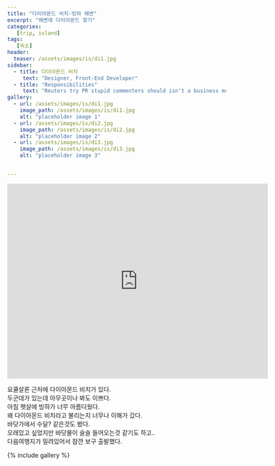```yaml
---
title: "다이아몬드 비치-빙하 해변"
excerpt: "해변에 다이아몬드 찾기"
categories:
   [trip, island]
tags:
   [숙소]
header:
  teaser: /assets/images/is/di1.jpg
sidebar:
  - title: 다이아몬드 비치
     text: "Designer, Front-End Developer"
  - title: "Responsibilities"
     text: "Reuters try PR stupid commenters should isn't a business model"
gallery:
  - url: /assets/images/is/di1.jpg
    image_path: /assets/images/is/di1.jpg
    alt: "placeholder image 1"
  - url: /assets/images/is/di2.jpg
    image_path: /assets/images/is/di2.jpg
    alt: "placeholder image 2"
  - url: /assets/images/is/di3.jpg
    image_path: /assets/images/is/di3.jpg
    alt: "placeholder image 3"


---
```


<iframe src="https://www.google.com/maps/embed?pb=!1m14!1m8!1m3!1d197511.86504389532!2d-16.38092839262236!3d64.07094297701491!3m2!1i1024!2i768!4f13.1!3m3!1m2!1s0x0%3A0x4202e865f907845a!2sDiamond+Beach!5e0!3m2!1sko!2skr!4v1556852628339!5m2!1sko!2skr" width="600" height="450" frameborder="0" style="border:0" allowfullscreen></iframe>
  
요쿨살론 근처에 다이아몬드 비치가 있다.  
두군데가 있는데 아무곳이나 봐도 이쁘다.  
아침 햇살에 빙하가 너무 아름다웠다.  
왜 다이아몬드 비치라고 불리는지 너무나 이해가 갔다.  
바닷가에서 수달? 같은것도 봤다.  
오래있고 싶었지만 바닷물이 슬슬 들어오는것 같기도 하고..  
다음여행지가 밀려있어서 잠깐 보구 출발했다.  

{% include gallery  %}
